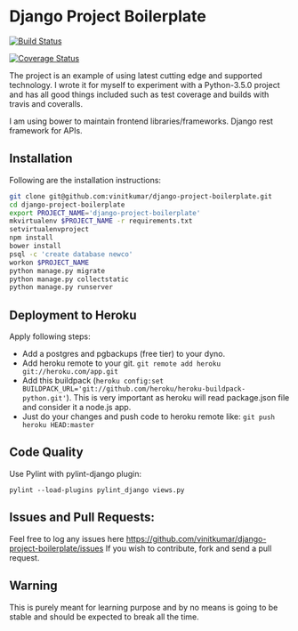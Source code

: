 # Django Project Boilerplate

[![Build Status](https://travis-ci.org/vinitkumar/django-project-boilerplate.svg?branch=master)](https://travis-ci.org/vinitkumar/django-project-boilerplate)

[![Coverage Status](https://coveralls.io/repos/github/vinitkumar/django-project-boilerplate/badge.svg?branch=master)](https://coveralls.io/github/vinitkumar/django-project-boilerplate?branch=master)

The project is an example of using latest cutting edge and supported technology. I wrote it for myself to experiment
with a Python-3.5.0 project and has all good things included such as test coverage and builds with travis and coveralls.

I am using bower to maintain frontend libraries/frameworks. Django rest framework for APIs.

## Installation

Following are the installation instructions:

```sh
git clone git@github.com:vinitkumar/django-project-boilerplate.git
cd django-project-boilerplate
export PROJECT_NAME='django-project-boilerplate'
mkvirtualenv $PROJECT_NAME -r requirements.txt
setvirtualenvproject
npm install
bower install
psql -c 'create database newco'
workon $PROJECT_NAME
python manage.py migrate
python manage.py collectstatic
python manage.py runserver
```

## Deployment to Heroku

Apply following steps:

- Add a postgres and pgbackups (free tier) to your dyno.
- Add heroku remote to your git. `git remote add heroku git://heroku.com/app.git`
- Add this buildpack (`heroku config:set
  BUILDPACK_URL='git://github.com/heroku/heroku-buildpack-python.git'`).
  This is very important as heroku will read package.json file and consider it
  a node.js app.
- Just do your changes and push code to heroku remote like: `git push heroku
  HEAD:master`


## Code Quality

Use Pylint with pylint-django plugin:

```
pylint --load-plugins pylint_django views.py
```

## Issues and Pull Requests:

Feel free to log any issues here https://github.com/vinitkumar/django-project-boilerplate/issues
If you wish to contribute, fork and send a pull request.

## Warning
This is purely meant for learning purpose and by no means is
going to be stable and should be expected to break all the time.
